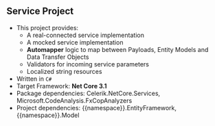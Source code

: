 

## Service Project

 - This project provides:
	- A real-connected service implementation
	- A mocked service implementation
	- **Automapper** logic to map between Payloads, Entity Models and Data Transfer Objects
	- Validators for incoming service parameters
	- Localized string resources
 - Written in `C#`
 - Target Framework: **Net Core 3.1**
 - Package dependencies: Celerik.NetCore.Services, Microsoft.CodeAnalysis.FxCopAnalyzers
 - Project dependencies: {{namespace}}.EntityFramework, {{namespace}}.Model
